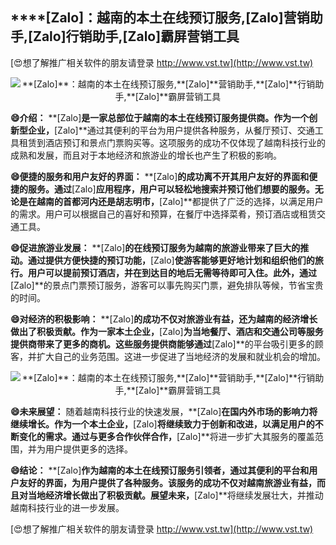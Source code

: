 ## ****[Zalo]**：越南的本土在线预订服务,**[Zalo]**营销助手,**[Zalo]**行销助手,**[Zalo]**霸屏营销工具**

[😍想了解推广相关软件的朋友请登录 http://www.vst.tw](http://www.vst.tw)

 <center><img src="https://vst.tw/MP4/tuiguang/png/2.png" alt="**[Zalo]**：越南的本土在线预订服务,**[Zalo]**营销助手,**[Zalo]**行销助手,**[Zalo]**霸屏营销工具"></center>

**😄介绍：**
**[Zalo]**是一家总部位于越南的本土在线预订服务提供商。作为一个创新型企业，**[Zalo]**通过其便利的平台为用户提供各种服务，从餐厅预订、交通工具租赁到酒店预订和景点门票购买等。这项服务的成功不仅体现了越南科技行业的成熟和发展，而且对于本地经济和旅游业的增长也产生了积极的影响。

**😄便捷的服务和用户友好的界面：**
**[Zalo]**的成功离不开其用户友好的界面和便捷的服务。通过**[Zalo]**应用程序，用户可以轻松地搜索并预订他们想要的服务。无论是在越南的首都河内还是胡志明市，**[Zalo]**都提供了广泛的选择，以满足用户的需求。用户可以根据自己的喜好和预算，在餐厅中选择菜肴，预订酒店或租赁交通工具。

**😄促进旅游业发展：**
**[Zalo]**的在线预订服务为越南的旅游业带来了巨大的推动。通过提供方便快捷的预订功能，**[Zalo]**使游客能够更好地计划和组织他们的旅行。用户可以提前预订酒店，并在到达目的地后无需等待即可入住。此外，通过**[Zalo]**的景点门票预订服务，游客可以事先购买门票，避免排队等候，节省宝贵的时间。

**😄对经济的积极影响：**
**[Zalo]**的成功不仅对旅游业有益，还为越南的经济增长做出了积极贡献。作为一家本土企业，**[Zalo]**为当地餐厅、酒店和交通公司等服务提供商带来了更多的商机。这些服务提供商能够通过**[Zalo]**的平台吸引更多的顾客，并扩大自己的业务范围。这进一步促进了当地经济的发展和就业机会的增加。

 <center><img src="https://vst.tw/MP4/tuiguang/png/1.png" alt="**[Zalo]**：越南的本土在线预订服务,**[Zalo]**营销助手,**[Zalo]**行销助手,**[Zalo]**霸屏营销工具"></center>

**😄未来展望：**
随着越南科技行业的快速发展，**[Zalo]**在国内外市场的影响力将继续增长。作为一个本土企业，**[Zalo]**将继续致力于创新和改进，以满足用户的不断变化的需求。通过与更多合作伙伴合作，**[Zalo]**将进一步扩大其服务的覆盖范围，并为用户提供更多的选择。

**😄结论：**
**[Zalo]**作为越南的本土在线预订服务引领者，通过其便利的平台和用户友好的界面，为用户提供了各种服务。该服务的成功不仅对越南旅游业有益，而且对当地经济增长做出了积极贡献。展望未来，**[Zalo]**将继续发展壮大，并推动越南科技行业的进一步发展。

[😍想了解推广相关软件的朋友请登录 http://www.vst.tw](http://www.vst.tw)



